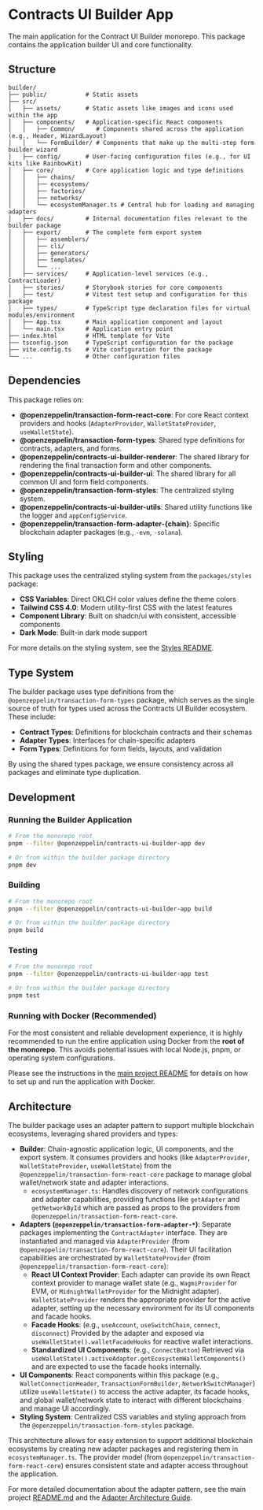 # Contracts UI Builder App

The main application for the Contract UI Builder monorepo. This package contains the application builder UI and core functionality.

## Structure

```text
builder/
├── public/           # Static assets
├── src/
│   ├── assets/       # Static assets like images and icons used within the app
│   ├── components/   # Application-specific React components
│   │   ├── Common/      # Components shared across the application (e.g., Header, WizardLayout)
│   │   └── FormBuilder/ # Components that make up the multi-step form builder wizard
│   ├── config/       # User-facing configuration files (e.g., for UI kits like RainbowKit)
│   ├── core/         # Core application logic and type definitions
│   │   ├── chains/
│   │   ├── ecosystems/
│   │   ├── factories/
│   │   ├── networks/
│   │   └── ecosystemManager.ts # Central hub for loading and managing adapters
│   ├── docs/         # Internal documentation files relevant to the builder package
│   ├── export/       # The complete form export system
│   │   ├── assemblers/
│   │   ├── cli/
│   │   ├── generators/
│   │   ├── templates/
│   │   └── ...
│   ├── services/     # Application-level services (e.g., ContractLoader)
│   ├── stories/      # Storybook stories for core components
│   ├── test/         # Vitest test setup and configuration for this package
│   ├── types/        # TypeScript type declaration files for virtual modules/environment
│   ├── App.tsx       # Main application component and layout
│   └── main.tsx      # Application entry point
├── index.html        # HTML template for Vite
├── tsconfig.json     # TypeScript configuration for the package
├── vite.config.ts    # Vite configuration for the package
└── ...               # Other configuration files
```

## Dependencies

This package relies on:

- **@openzeppelin/transaction-form-react-core**: For core React context providers and hooks (`AdapterProvider`, `WalletStateProvider`, `useWalletState`).
- **@openzeppelin/transaction-form-types**: Shared type definitions for contracts, adapters, and forms.
- **@openzeppelin/contracts-ui-builder-renderer**: The shared library for rendering the final transaction form and other components.
- **@openzeppelin/contracts-ui-builder-ui**: The shared library for all common UI and form field components.
- **@openzeppelin/transaction-form-styles**: The centralized styling system.
- **@openzeppelin/contracts-ui-builder-utils**: Shared utility functions like the logger and `appConfigService`.
- **@openzeppelin/transaction-form-adapter-{chain}**: Specific blockchain adapter packages (e.g., `-evm`, `-solana`).

## Styling

This package uses the centralized styling system from the `packages/styles` package:

- **CSS Variables**: Direct OKLCH color values define the theme colors
- **Tailwind CSS 4.0**: Modern utility-first CSS with the latest features
- **Component Library**: Built on shadcn/ui with consistent, accessible components
- **Dark Mode**: Built-in dark mode support

For more details on the styling system, see the [Styles README](../styles/README.md).

## Type System

The builder package uses type definitions from the `@openzeppelin/transaction-form-types` package, which serves as the single source of truth for types used across the Contracts UI Builder ecosystem. These include:

- **Contract Types**: Definitions for blockchain contracts and their schemas
- **Adapter Types**: Interfaces for chain-specific adapters
- **Form Types**: Definitions for form fields, layouts, and validation

By using the shared types package, we ensure consistency across all packages and eliminate type duplication.

## Development

### Running the Builder Application

```bash
# From the monorepo root
pnpm --filter @openzeppelin/contracts-ui-builder-app dev

# Or from within the builder package directory
pnpm dev
```

### Building

```bash
# From the monorepo root
pnpm --filter @openzeppelin/contracts-ui-builder-app build

# Or from within the builder package directory
pnpm build
```

### Testing

```bash
# From the monorepo root
pnpm --filter @openzeppelin/contracts-ui-builder-app test

# Or from within the builder package directory
pnpm test
```

### Running with Docker (Recommended)

For the most consistent and reliable development experience, it is highly recommended to run the entire application using Docker from the **root of the monorepo**. This avoids potential issues with local Node.js, pnpm, or operating system configurations.

Please see the instructions in the [main project README](../../README.md#running-with-docker-recommended) for details on how to set up and run the application with Docker.

## Architecture

The builder package uses an adapter pattern to support multiple blockchain ecosystems, leveraging shared providers and types:

- **Builder**: Chain-agnostic application logic, UI components, and the export system. It consumes providers and hooks (like `AdapterProvider`, `WalletStateProvider`, `useWalletState`) from the `@openzeppelin/transaction-form-react-core` package to manage global wallet/network state and adapter interactions.
  - `ecosystemManager.ts`: Handles discovery of network configurations and adapter capabilities, providing functions like `getAdapter` and `getNetworkById` which are passed as props to the providers from `@openzeppelin/transaction-form-react-core`.
- **Adapters (`@openzeppelin/transaction-form-adapter-*`)**: Separate packages implementing the `ContractAdapter` interface. They are instantiated and managed via `AdapterProvider` (from `@openzeppelin/transaction-form-react-core`). Their UI facilitation capabilities are orchestrated by `WalletStateProvider` (from `@openzeppelin/transaction-form-react-core`):
  - **React UI Context Provider**: Each adapter can provide its own React context provider to manage wallet state (e.g., `WagmiProvider` for EVM, or `MidnightWalletProvider` for the Midnight adapter). `WalletStateProvider` renders the appropriate provider for the active adapter, setting up the necessary environment for its UI components and facade hooks.
  - **Facade Hooks**: (e.g., `useAccount`, `useSwitchChain`, `connect`, `disconnect`) Provided by the adapter and exposed via `useWalletState().walletFacadeHooks` for reactive wallet interactions.
  - **Standardized UI Components**: (e.g., `ConnectButton`) Retrieved via `useWalletState().activeAdapter.getEcosystemWalletComponents()` and are expected to use the facade hooks internally.
- **UI Components**: React components within this package (e.g., `WalletConnectionHeader`, `TransactionFormBuilder`, `NetworkSwitchManager`) utilize `useWalletState()` to access the active adapter, its facade hooks, and global wallet/network state to interact with different blockchains and manage UI accordingly.
- **Styling System**: Centralized CSS variables and styling approach from the `@openzeppelin/transaction-form-styles` package.

This architecture allows for easy extension to support additional blockchain ecosystems by creating new adapter packages and registering them in `ecosystemManager.ts`. The provider model (from `@openzeppelin/transaction-form-react-core`) ensures consistent state and adapter access throughout the application.

For more detailed documentation about the adapter pattern, see the main project [README.md](../../README.md#adding-new-adapters) and the [Adapter Architecture Guide](../../docs/ADAPTER_ARCHITECTURE.md).
